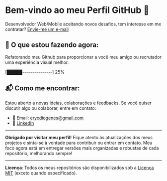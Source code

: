 # Bem-vindo ao meu Perfil GitHub 👋

Desenvolvedor Web/Mobile aceitando novos desafios, tem interesse em me contratar? [Envie-me um e-mail](mailto:erycdiogenes@gmail.com?subject=Contato%20via%20README&body=Digite%20seu%20texto)


## 🚀 O que estou fazendo agora:
Refatorando meu Github para proporcionar a você meu amigo ou recrutador uma experiência visual melhor.
 
[█████---------------] 25%



## 📬 Como me encontrar:
Estou aberto a novas ideias, colaborações e feedbacks. Se você quiser discutir algo ou colaborar, entre em contato:
- 📧 Email: [erycdiogenes@gmail.com](mailto:erycdiogenes@gmail.com)
- 🔗 [LinkedIn](https://linkedin.com/in/erickdiogenes)


---

**Obrigado por visitar meu perfil!** Fique atento às atualizações dos meus projetos e sinta-se à vontade para contribuir ou entrar em contato. Meu foco agora está em entregar versões mais organizadas e robustas de cada repositório, melhorando sempre!

---

**Licença**: Todos os meus repositórios são disponibilizados sob a [Licença MIT](LICENSE) (exceto quando especificado).







